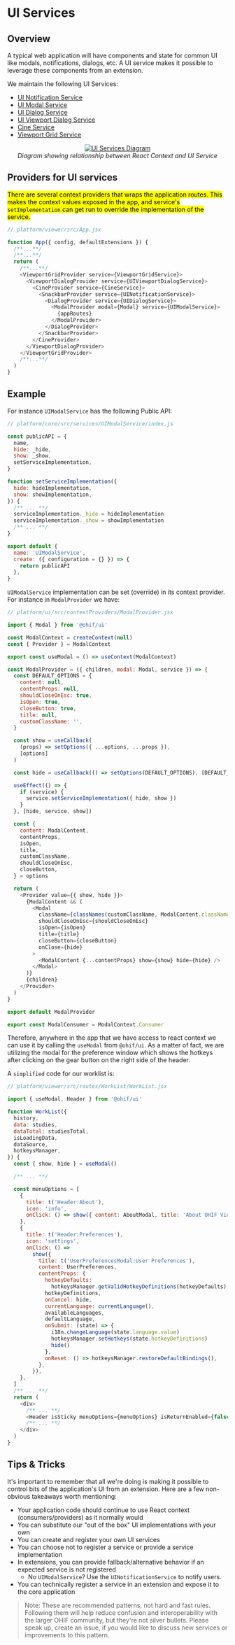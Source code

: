 # UI Services


## Overview


<!-- - Consistent look & feel
- Available in and “out” of React
- Supports ad hoc containers
- Exposes “setImplementation” method passed to Context Provider
- May set a default UI component
- API exposes get/set of Context Provider’s state -->



A typical web application will have components and state for common UI like
modals, notifications, dialogs, etc. A UI service makes it possible to leverage
these components from an extension.

We maintain the following UI Services:

- [UI Notification Service](ui-notification-service.md)
- [UI Modal Service](ui-modal-service.md)
- [UI Dialog Service](ui-dialog-service.md)
- [UI Viewport Dialog Service](ui-viewport-dialog-service.md)
- [Cine Service](cine.md)
- [Viewport Grid Service](ViewportGridService.md)



<div style="text-align: center;">
  <a href="/assets/img/ui-services.png">
    <img src="/assets/img/ui-services.png" alt="UI Services Diagram" style="margin: 0 auto; max-width: 500px;" />
  </a>
  <div><i>Diagram showing relationship between React Context and UI Service</i></div>
</div>

<!-- In `@ohif/core`, we have a collection of service factories. We select one we
would like our application to support, create an instance of it, and pass that
instance to our `ServicesManager` AND to a React component (in this example,
`ModalContext`'s provider).

The `ModalContext`'s provider:

- Exposes context values
- Exposes methods that leverage `useCallback` hooks
- Sets the service's implementation in a `useEffect` hook

The `ServicesManager` is:

- Passed to the `ExtensionManager`
- The `ExtensionManager` makes the `ServicesManager` available to:
  - All of it's lifecycle hooks (`preRegistration`)
  - Each "getModuleFunction" (`getToolbarModule`, `getPanelModule`, etc.) -->


## Providers for UI services
<mark>There are several context providers that wraps the application routes. This
makes the context values exposed in the app, and service's `setImplementation` can get run to override the implementation of the service.

```js
// platform/viewer/src/App.jsx

function App({ config, defaultExtensions }) {
  /**...**/
  /**...**/
  return (
    /**...**/
    <ViewportGridProvider service={ViewportGridService}>
      <ViewportDialogProvider service={UIViewportDialogService}>
        <CineProvider service={CineService}>
          <SnackbarProvider service={UINotificationService}>
            <DialogProvider service={UIDialogService}>
              <ModalProvider modal={Modal} service={UIModalService}>
                {appRoutes}
              </ModalProvider>
            </DialogProvider>
          </SnackbarProvider>
        </CineProvider>
      </ViewportDialogProvider>
    </ViewportGridProvider>
    /**...**/
  )
}
```

## Example

For instance `UIModalService` has the following Public API:

```js
// platform/core/src/services/UIModalService/index.js

const publicAPI = {
  name,
  hide: _hide,
  show: _show,
  setServiceImplementation,
}

function setServiceImplementation({
  hide: hideImplementation,
  show: showImplementation,
}) {
  /** ... **/
  serviceImplementation._hide = hideImplementation
  serviceImplementation._show = showImplementation
  /** ... **/
}

export default {
  name: 'UIModalService',
  create: ({ configuration = {} }) => {
    return publicAPI
  },
}
```

`UIModalService` implementation can be set (override) in its context provider. For instance in `ModalProvider` we have:

```js
// platform/ui/src/contextProviders/ModalProvider.jsx

import { Modal } from '@ohif/ui'

const ModalContext = createContext(null)
const { Provider } = ModalContext

export const useModal = () => useContext(ModalContext)

const ModalProvider = ({ children, modal: Modal, service }) => {
  const DEFAULT_OPTIONS = {
    content: null,
    contentProps: null,
    shouldCloseOnEsc: true,
    isOpen: true,
    closeButton: true,
    title: null,
    customClassName: '',
  }

  const show = useCallback(
    (props) => setOptions({ ...options, ...props }),
    [options]
  )

  const hide = useCallback(() => setOptions(DEFAULT_OPTIONS), [DEFAULT_OPTIONS])

  useEffect(() => {
    if (service) {
      service.setServiceImplementation({ hide, show })
    }
  }, [hide, service, show])

  const {
    content: ModalContent,
    contentProps,
    isOpen,
    title,
    customClassName,
    shouldCloseOnEsc,
    closeButton,
  } = options

  return (
    <Provider value={{ show, hide }}>
      {ModalContent && (
        <Modal
          className={classNames(customClassName, ModalContent.className)}
          shouldCloseOnEsc={shouldCloseOnEsc}
          isOpen={isOpen}
          title={title}
          closeButton={closeButton}
          onClose={hide}
        >
          <ModalContent {...contentProps} show={show} hide={hide} />
        </Modal>
      )}
      {children}
    </Provider>
  )
}

export default ModalProvider

export const ModalConsumer = ModalContext.Consumer
```

Therefore, anywhere in the app that we have access to react context we can use it by calling the `useModal` from `@ohif/ui`. As a matter of fact, we are utilizing the modal for the preference window which shows the hotkeys after clicking on the gear button on the right side of the header.

A `simplified` code for our worklist is:


```js
// platform/viewer/src/routes/WorkList/WorkList.jsx

import { useModal, Header } from '@ohif/ui'

function WorkList({
  history,
  data: studies,
  dataTotal: studiesTotal,
  isLoadingData,
  dataSource,
  hotkeysManager,
}) {
  const { show, hide } = useModal()

  /** ... **/

  const menuOptions = [
    {
      title: t('Header:About'),
      icon: 'info',
      onClick: () => show({ content: AboutModal, title: 'About OHIF Viewer' }),
    },
    {
      title: t('Header:Preferences'),
      icon: 'settings',
      onClick: () =>
        show({
          title: t('UserPreferencesModal:User Preferences'),
          content: UserPreferences,
          contentProps: {
            hotkeyDefaults:
              hotkeysManager.getValidHotkeyDefinitions(hotkeyDefaults),
            hotkeyDefinitions,
            onCancel: hide,
            currentLanguage: currentLanguage(),
            availableLanguages,
            defaultLanguage,
            onSubmit: (state) => {
              i18n.changeLanguage(state.language.value)
              hotkeysManager.setHotkeys(state.hotkeyDefinitions)
              hide()
            },
            onReset: () => hotkeysManager.restoreDefaultBindings(),
          },
        }),
    },
  ]
  /** ... **/
  return (
    <div>
      /** ... **/
      <Header isSticky menuOptions={menuOptions} isReturnEnabled={false} />
      /** ... **/
    </div>
  )
}
```



<!-- ## Example -->

<!-- That's all fine and good, but it's still a little too abstract. What does this
translate to in practice?

```js
// In the application
import UINotificationService from '@ohif/core';
const servicesManager = new ServicesManager();

servicesManager.registerService(UINotificationService);

// UI Service Provider
useEffect(() => {
  if (service) {
    service.setServiceImplementation({ hide, show });
  }
}, [service, hide, show]);

// In an extension
const { UINotificationService } = servicesManager.services;

if (UINotificationService) {
  UINotificationService.show('Hello from the other side 👋');
}
``` -->

<!-- <div style="text-align: center;">
  <a href="/assets/img/notification-example.gif">
    <img src="/assets/img/notification-example.gif" alt="UI Notification Service Example" style="margin: 0 auto; max-width: 500px;" />
  </a>
  <div><i>GIF showing successful call of UINotificationService from an extension.</i></div>
</div> -->

## Tips & Tricks

It's important to remember that all we're doing is making it possible to control
bits of the application's UI from an extension. Here are a few non-obvious
takeaways worth mentioning:

- Your application code should continue to use React context
  (consumers/providers) as it normally would
- You can substitute our "out of the box" UI implementations with your own
- You can create and register your own UI services
- You can choose not to register a service or provide a service implementation
- In extensions, you can provide fallback/alternative behavior if an expected
  service is not registered
  - No `UIModalService`? Use the `UINotificationService` to notify users.
- You can technically register a service in an extension and expose it to the core application

> Note: These are recommended patterns, not hard and fast rules. Following them
> will help reduce confusion and interoperability with the larger OHIF
> community, but they're not silver bullets. Please speak up, create an issue,
> if you would like to discuss new services or improvements to this pattern.

<!-- ## Maintained Services

Our `@ohif/viewer` project is an example of how to glue together the different
parts and pieces of the OHIF Platform to create a polished and powerful product.
To accomplish that, we maintain several UI Services that you can use in your own
project, or provide alternative implementations for: -->

